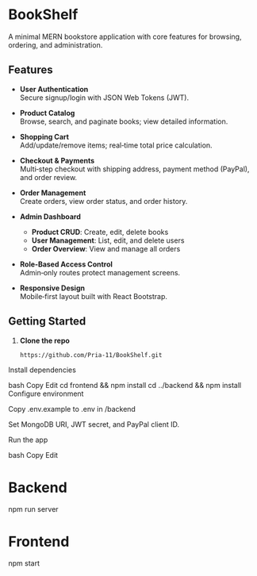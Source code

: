 # BookShelf

A minimal MERN bookstore application with core features for browsing, ordering, and administration.

## Features

- **User Authentication**  
  Secure signup/login with JSON Web Tokens (JWT).

- **Product Catalog**  
  Browse, search, and paginate books; view detailed information.

- **Shopping Cart**  
  Add/update/remove items; real‑time total price calculation.

- **Checkout & Payments**  
  Multi‑step checkout with shipping address, payment method (PayPal), and order review.

- **Order Management**  
  Create orders, view order status, and order history.

- **Admin Dashboard**  
  - **Product CRUD**: Create, edit, delete books  
  - **User Management**: List, edit, and delete users  
  - **Order Overview**: View and manage all orders

- **Role‑Based Access Control**  
  Admin‑only routes protect management screens.

- **Responsive Design**  
  Mobile‑first layout built with React Bootstrap.

## Getting Started

1. **Clone the repo**  
   ```bash
   https://github.com/Pria-11/BookShelf.git
Install dependencies

bash
Copy
Edit
cd frontend && npm install
cd ../backend && npm install
Configure environment

Copy .env.example to .env in /backend

Set MongoDB URI, JWT secret, and PayPal client ID.

Run the app

bash
Copy
Edit
# Backend
npm run server

# Frontend
npm start
